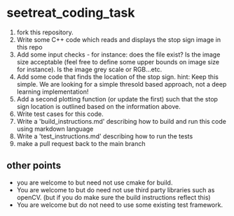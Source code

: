 # seetreat_coding_task

1. fork this repository.
2. Write some C++ code which reads and displays the stop sign image in this repo
3. Add some input checks - for instance: does the file exist? Is the image size acceptable (feel free to define some upper bounds on image size for instance). Is the image grey scale or RGB...etc.
4. Add some code that finds the location of the stop sign. hint: Keep this simple. We are looking for a simple thresold based approach, not a deep learning implementation!
5. Add a second plotting function (or update the first) such that the stop sign location is outlined based on the information above. 
6. Write test cases for this code.
7. Write a 'build_instructions.md' describing how to build and run this code using markdown language
8. Write a 'test_instructions.md' describing how to run the tests
9. make a pull request back to the main branch

## other points

- you are welcome to but need not use cmake for build.
- You are welcome to but do need not use third party libraries such as openCV. (but if you do make sure the build instructions reflect this)
- You are welcome but do not need to use some existing test framework.


  
